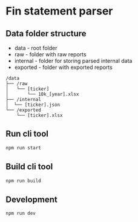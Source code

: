 # Fin statement parser


## Data folder structure

- data - root folder
- raw - folder with raw reports
- internal - folder for storing parsed internal data
- exported - folder with exported reports
```
/data
├── /raw
│   └── [ticker]
│       └── 10k_[year].xlsx
├── /internal
│  └── [ticker].json
└── /exported
    └── [ticker].xlsx
 ```

## Run cli tool
```bash
npm run start
```

## Build cli tool
```bash
npm run build
```

## Development
```bash
npm run dev
```

